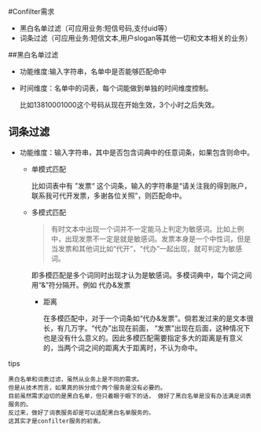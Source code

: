 #Confilter需求

* 黑白名单过滤（可应用业务:短信号码,支付uid等）
* 词条过滤（可应用业务:短信文本,用户slogan等其他一切和文本相关的业务）

##黑白名单过滤
* 功能维度:输入字符串，名单中是否能够匹配命中
* 时间维度：名单中的词表，每个词能做到单独的时间维度控制。
    
    比如13810001000这个号码从现在开始生效，3个小时之后失效。

## 词条过滤
* 功能维度：输入字符串，其中是否包含词典中的任意词条，如果包含则命中。
    
    * 单模式匹配
    
        比如词表中有 ”发票“ 这个词条，输入的字符串是“请关注我的得到账户，联系我可代开发票，多谢各位关照”，则匹配命中。
    
    * 多模式匹配
        
        >有时文本中出现一个词并不一定能马上判定为敏感词。比如上例中，出现发票不一定是就是敏感词。发票本身是一个中性词，但是当发票和其他词比如“代开”，“代办”一起出现，就可判定为敏感词。
        
        即多模匹配是多个词同时出现才认为是敏感词。多模词典中，每个词之间用“&”符分隔开。例如 代办&发票
        
        * 距离
            
            在多模匹配中，对于一个词条如“代办&发票”。倘若发过来的是文本很长，有几万字。“代办”出现在前面， “发票”出现在后面，这种情况下也是没有什么意义的。因此多模匹配需要指定多大的距离是有意义的，当两个词之间的距离大于距离时，不认为命中。

tips
~~~
黑白名单和词表过滤，虽然从业务上是不同的需求。
但是从技术而言，如果真的拆分成个两个服务是没有必要的。 
目前虽然需求迫切的是黑白名单，但只着眼于眼下的话， 做好了黑白名单是没有办法满足词表服务的。
反过来，做好了词表服务却是可以适配黑白名单服务的。 
这其实才是confilter服务的初衷。